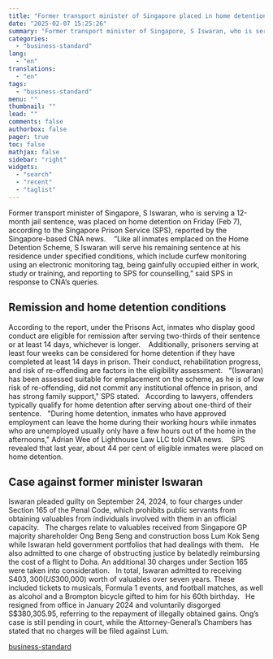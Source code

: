 ```yaml
---
title: "Former transport minister of Singapore placed in home detention- Here's why"
date: "2025-02-07 15:25:26"
summary: "Former transport minister of Singapore, S Iswaran, who is serving a 12-month jail sentence, was placed on home detention on Friday (Feb 7), according to the Singapore Prison Service (SPS), reported by the Singapore-based CNA news. “Like all inmates emplaced on the Home Detention Scheme, S Iswaran will serve his..."
categories:
  - "business-standard"
lang:
  - "en"
translations:
  - "en"
tags:
  - "business-standard"
menu: ""
thumbnail: ""
lead: ""
comments: false
authorbox: false
pager: true
toc: false
mathjax: false
sidebar: "right"
widgets:
  - "search"
  - "recent"
  - "taglist"
---
```


Former transport minister of Singapore, S Iswaran, who is serving a 12-month jail sentence, was placed on home detention on Friday (Feb 7), according to the Singapore Prison Service (SPS), reported by the Singapore-based CNA news. 
 
“Like all inmates emplaced on the Home Detention Scheme, S Iswaran will serve his remaining sentence at his residence under specified conditions, which include curfew monitoring using an electronic monitoring tag, being gainfully occupied either in work, study or training, and reporting to SPS for counselling,” said SPS in response to CNA’s queries.

Remission and home detention conditions
---------------------------------------

According to the report, under the Prisons Act, inmates who display good conduct are eligible for remission after serving two-thirds of their sentence or at least 14 days, whichever is longer. 
 
Additionally, prisoners serving at least four weeks can be considered for home detention if they have completed at least 14 days in prison. Their conduct, rehabilitation progress, and risk of re-offending are factors in the eligibility assessment.
 
“(Iswaran) has been assessed suitable for emplacement on the scheme, as he is of low risk of re-offending, did not commit any institutional offence in prison, and has strong family support," SPS stated.
 
According to lawyers, offenders typically qualify for home detention after serving about one-third of their sentence.
 
"During home detention, inmates who have approved employment can leave the home during their working hours while inmates who are unemployed usually only have a few hours out of the home in the afternoons," Adrian Wee of Lighthouse Law LLC told CNA news. 
 
SPS revealed that last year, about 44 per cent of eligible inmates were placed on home detention.

Case against former minister Iswaran
------------------------------------

Iswaran pleaded guilty on September 24, 2024, to four charges under Section 165 of the Penal Code, which prohibits public servants from obtaining valuables from individuals involved with them in an official capacity.
 
The charges relate to valuables received from Singapore GP majority shareholder Ong Beng Seng and construction boss Lum Kok Seng while Iswaran held government portfolios that had dealings with them.
 
He also admitted to one charge of obstructing justice by belatedly reimbursing the cost of a flight to Doha. An additional 30 charges under Section 165 were taken into consideration.
 
In total, Iswaran admitted to receiving S$403,300 (US$300,000) worth of valuables over seven years. These included tickets to musicals, Formula 1 events, and football matches, as well as alcohol and a Brompton bicycle gifted to him for his 60th birthday.
 
He resigned from office in January 2024 and voluntarily disgorged S$380,305.95, referring to the repayment of illegally obtained gains. Ong’s case is still pending in court, while the Attorney-General’s Chambers has stated that no charges will be filed against Lum.

[business-standard](https://www.business-standard.com/world-news/former-minister-iswaran-home-detention-corruption-case-125020700645_1.html)
